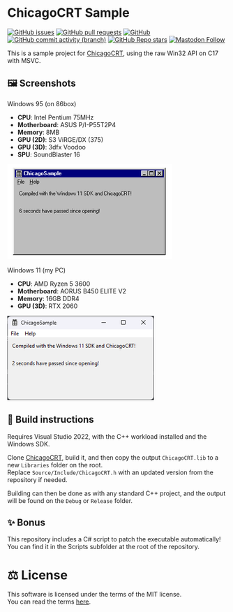 # ChicagoCRT Sample

[![GitHub issues](https://img.shields.io/github/issues/analogfeelings/chicagosample?style=flat-square&logo=github&label=Issues)](https://github.com/AnalogFeelings/chicagosample/issues)
[![GitHub pull requests](https://img.shields.io/github/issues-pr/analogfeelings/chicagosample?label=Pull%20Requests&style=flat-square&logo=github)](https://github.com/AnalogFeelings/chicagosample/pulls)
[![GitHub](https://img.shields.io/github/license/analogfeelings/chicagosample?label=License&style=flat-square&logo=opensourceinitiative&logoColor=white)](https://github.com/AnalogFeelings/chicagosample/blob/master/LICENSE)
[![GitHub commit activity (branch)](https://img.shields.io/github/commit-activity/m/analogfeelings/chicagosample/master?label=Commit%20Activity&style=flat-square&logo=github)](https://github.com/AnalogFeelings/chicagosample/graphs/commit-activity)
[![GitHub Repo stars](https://img.shields.io/github/stars/analogfeelings/chicagosample?label=Stargazers&style=flat-square&logo=github)](https://github.com/AnalogFeelings/chicagosample/stargazers)
[![Mastodon Follow](https://img.shields.io/mastodon/follow/109309123442839534?domain=https%3A%2F%2Ftech.lgbt%2F&style=flat-square&logo=mastodon&logoColor=white&label=Follow%20Me!&color=6364ff)](https://tech.lgbt/@analog_feelings)

This is a sample project for [ChicagoCRT](https://github.com/AnalogFeelings/ChicagoCRT), using the raw Win32 API on C17 with MSVC.

## :framed_picture: Screenshots

Windows 95 (on 86box)  
- **CPU**: Intel Pentium 75MHz
- **Motherboard**: ASUS P/I-P55T2P4
- **Memory**: 8MB
- **GPU (2D)**: S3 ViRGE/DX (375)
- **GPU (3D)**: 3dfx Voodoo
- **SPU**: SoundBlaster 16

![win95](Screenshots/Windows95.png)

Windows 11 (my PC)  
- **CPU**: AMD Ryzen 5 3600
- **Motherboard**: AORUS B450 ELITE V2
- **Memory**: 16GB DDR4
- **GPU (3D)**: RTX 2060

![win11](Screenshots/Windows11.png)

## :toolbox: Build instructions

Requires Visual Studio 2022, with the C++ workload installed and the Windows SDK.

Clone [ChicagoCRT](https://github.com/AnalogFeelings/ChicagoCRT), build it, and then copy the output `ChicagoCRT.lib` to a new `Libraries` folder on the root.  
Replace `Source/Include/ChicagoCRT.h` with an updated version from the repository if needed.

Building can then be done as with any standard C++ project, and the output will be found on the `Debug` or `Release` folder.

## :sparkles: Bonus

This repository includes a C# script to patch the executable automatically!  
You can find it in the Scripts subfolder at the root of the repository.

# :balance_scale: License

This software is licensed under the terms of the MIT license.  
You can read the terms [here](LICENSE).
